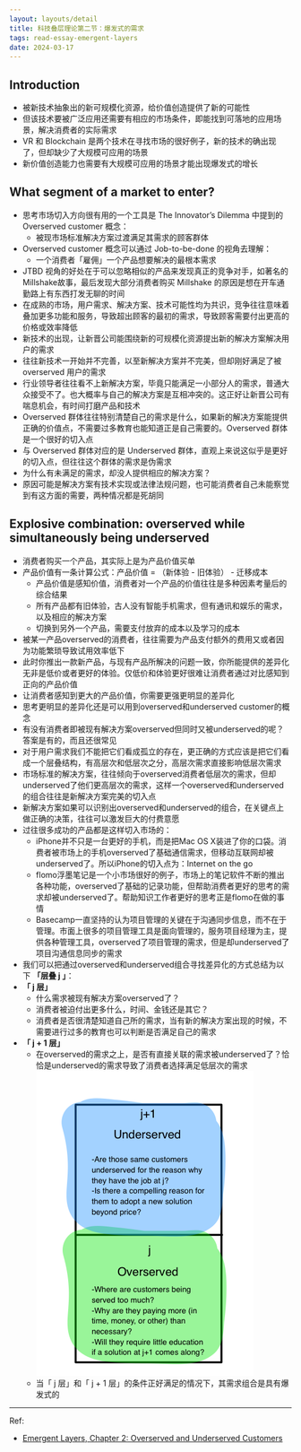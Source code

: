 ```yaml
---
layout: layouts/detail
title: 科技叠层理论第二节：爆发式的需求
tags: read-essay-emergent-layers
date: 2024-03-17
---
```

## Introduction
* 被新技术抽象出的新可规模化资源，给价值创造提供了新的可能性
* 但该技术要被广泛应用还需要有相应的市场条件，即能找到可落地的应用场景，解决消费者的实际需求
* VR 和 Blockchain 是两个技术在寻找市场的很好例子，新的技术的确出现了，但却缺少了大规模可应用的场景
* 新价值创造能力也需要有大规模可应用的场景才能出现爆发式的增长

## What segment of a market to enter?
* 思考市场切入方向很有用的一个工具是 The Innovator’s Dilemma 中提到的 Overserved customer 概念：
    * 被现市场标准解决方案过渡满足其需求的顾客群体
* Overserved customer 概念可以通过 Job-to-be-done 的视角去理解：
    * 一个消费者「雇佣」一个产品想要解决的最根本需求
* JTBD 视角的好处在于可以忽略相似的产品来发现真正的竞争对手，如著名的Millshake故事，最后发现大部分消费者购买 Millshake 的原因是想在开车通勤路上有东西打发无聊的时间
* 在成熟的市场，用户需求、解决方案、技术可能性均为共识，竞争往往意味着叠加更多功能和服务，导致超出顾客的最初的需求，导致顾客需要付出更高的价格或效率降低
* 新技术的出现，让新晋公司能围绕新的可规模化资源提出新的解决方案解决用户的需求
* 往往新技术一开始并不完善，以至新解决方案并不完美，但却刚好满足了被 overserved 用户的需求
* 行业领导者往往看不上新解决方案，毕竟只能满足一小部分人的需求，普通大众接受不了。也大概率与自己的解决方案是互相冲突的。这正好让新晋公司有喘息机会，有时间打磨产品和技术
* Overserved 群体往往特别清楚自己的需求是什么，如果新的解决方案能提供正确的价值点，不需要过多教育也能知道正是自己需要的。Overserved 群体是一个很好的切入点
* 与 Overserved 群体对应的是 Underserved 群体，直观上来说这似乎是更好的切入点，但往往这个群体的需求是伪需求
* 为什么有未满足的需求，却没人提供相应的解决方案？
* 原因可能是解决方案有技术实现或法律法规问题，也可能消费者自己未能察觉到有这方面的需要，两种情况都是死胡同

## Explosive combination: overserved while simultaneously being underserved
* 消费者购买一个产品，其实际上是为产品价值买单
* 产品价值有一条计算公式：产品价值 = （新体验 - 旧体验） - 迁移成本
    * 产品价值是感知价值，消费者对一个产品的价值往往是多种因素考量后的综合结果
    * 所有产品都有旧体验，古人没有智能手机需求，但有通讯和娱乐的需求，以及相应的解决方案
    * 切换到另外一个产品，需要支付放弃的成本以及学习的成本
* 被某一产品overserved的消费者，往往需要为产品支付额外的费用又或者因为功能繁琐导致试用效率低下
* 此时你推出一款新产品，与现有产品所解决的问题一致，你所能提供的差异化无非是低价或者更好的体验。仅低价和体验更好很难让消费者通过对比感知到正向的产品价值
* 让消费者感知到更大的产品价值，你需要更强更明显的差异化
* 思考更明显的差异化还是可以用到overserved和underserved customer的概念
* 有没有消费者即被现有解决方案overserved但同时又被underserved的呢？答案是有的，而且还很常见
* 对于用户需求我们不能把它们看成孤立的存在，更正确的方式应该是把它们看成一个层叠结构，有高层次和低层次之分，高层次需求直接影响低层次需求
* 市场标准的解决方案，往往倾向于overserved消费者低层次的需求，但却underserved了他们更高层次的需求，这样一个overserved和underserved的组合往往是新解决方案完美的切入点
* 新解决方案如果可以识别出overserved和underserved的组合，在关键点上做正确的决策，往往可以激发巨大的付费意愿
* 过往很多成功的产品都是这样切入市场的：
    * iPhone并不只是一台更好的手机，而是把Mac OS X装进了你的口袋。消费者被市场上的手机overserved了基础通信需求，但移动互联网却被underserved了。所以iPhone的切入点为：Internet on the go
    * flomo浮墨笔记是一个小市场很好的例子，市场上的笔记软件不断的推出各种功能，overserved了基础的记录功能，但帮助消费者更好的思考的需求却被underserved了。帮助知识工作者更好的思考正是flomo在做的事情
    * Basecamp一直坚持的认为项目管理的关键在于沟通同步信息，而不在于管理。市面上很多的项目管理工具是面向管理的，服务项目经理为主，提供各种管理工具，overserved了项目管理的需求，但是却underserved了项目沟通信息同步的需求
* 我们可以把通过overserved和underserved组合寻找差异化的方式总结为以下 **「层叠 j 」**：
* **「 j 层」**
    * 什么需求被现有解决方案overserved了？
    * 消费者被迫付出更多什么，时间、金钱还是其它？
    * 消费者是否很清楚知道自己所的需求，当有新的解决方案出现的时候，不需要进行过多的教育也可以判断是否满足自己的需求
* **「 j + 1 层」**
    * 在overserved的需求之上，是否有直接关联的需求被underserved了？恰恰是underserved的需求导致了消费者选择满足低层次的需求
    ![Emergent layers column j](/static/img/emergent-layers-j-col.png)
    * 当「 j 层」和「 j + 1 层」的条件正好满足的情况下，其需求组合是具有爆发式的

---

Ref:
- <a href="https://medium.com/swlh/emergent-layers-chapter-2-overserved-and-underserved-customers-6d5ce546531d#.o0plkmo7z">Emergent Layers, Chapter 2: Overserved and Underserved Customers</a>
